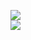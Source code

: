 [![](https://img.shields.io/badge/Made%20With-Github%20Spray-lightgrey.svg?style=for-the-badge&logo=github)](https://github.com/Annihil/github-spray#32243)  
[![](https://i.imgur.com/2DrTn0Z.gif)](https://github.com/Annihil/github-spray)